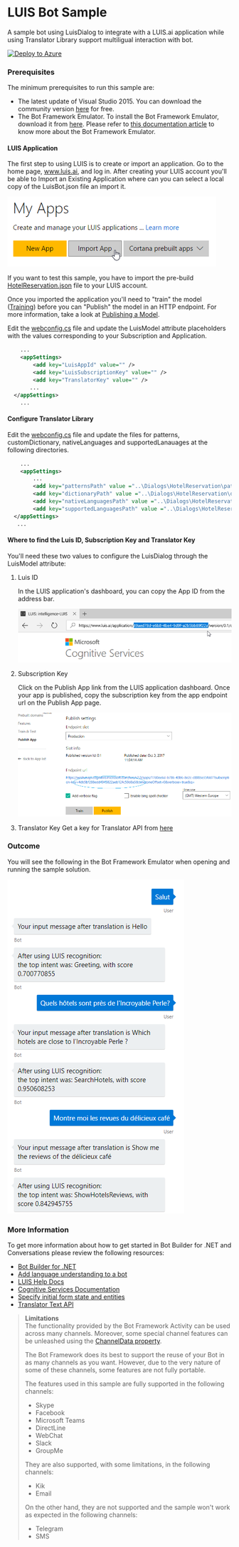 # LUIS Bot Sample

A sample bot using LuisDialog to integrate with a LUIS.ai application while using Translator Library support multiligual interaction with bot.

[![Deploy to Azure][Deploy Button]][Deploy CSharp/LUIS]

[Deploy Button]: https://azuredeploy.net/deploybutton.png
[Deploy CSharp/LUIS]: https://azuredeploy.net

### Prerequisites

The minimum prerequisites to run this sample are:
* The latest update of Visual Studio 2015. You can download the community version [here](http://www.visualstudio.com) for free.
* The Bot Framework Emulator. To install the Bot Framework Emulator, download it from [here](https://emulator.botframework.com/). Please refer to [this documentation article](https://github.com/microsoft/botframework-emulator/wiki/Getting-Started) to know more about the Bot Framework Emulator.


#### LUIS Application

The first step to using LUIS is to create or import an application. Go to the home page, www.luis.ai, and log in. After creating your LUIS account you'll be able to Import an Existing Application where can you can select a local copy of the LuisBot.json file an import it.

![Import an Existing Application](images/prereqs-import.png)

If you want to test this sample, you have to import the pre-build [HotelReservation.json](Dialogs/HotelReservation/Resources/HotelReservation.json) file to your LUIS account.

Once you imported the application you'll need to "train" the model ([Training](https://docs.microsoft.com/en-us/azure/cognitive-services/luis/train-test)) before you can "Publish" the model in an HTTP endpoint. For more information, take a look at [Publishing a Model](https://docs.microsoft.com/en-us/azure/cognitive-services/luis/publishapp).

Edit the [webconfig.cs](web.config) file and update the LuisModel attribute placeholders with the values corresponding to your Subscription and Application.

````XML
    ...
    <appSettings>
        <add key="LuisAppId" value="" />
        <add key="LuisSubscriptionKey" value="" />
    	<add key="TranslatorKey" value="" />
       ...
  </appSettings>
    ...
````

#### Configure Translator Library

Edit the [webconfig.cs](web.config) file and update the files for patterns, customDictionary, nativeLanguages and supportedLanauages at the following directories.

````XML
    ...
    <appSettings>
		...
		<add key="patternsPath" value ="..\Dialogs\HotelReservation\patterns.json"/>
		<add key="dictionaryPath" value ="..\Dialogs\HotelReservation\dictionary.json"/>
		<add key="nativeLanguagesPath" value ="..\Dialogs\HotelReservation\nativeLanguages.json"/>
		<add key="supportedLanguagesPath" value ="..\Dialogs\HotelReservation\supportedLanguages.json"/>
  </appSettings>
   ...
````

#### Where to find the Luis ID, Subscription Key and Translator Key

You'll need these two values to configure the LuisDialog through the LuisModel attribute:

1. Luis ID

    In the LUIS application's dashboard, you can copy the App ID from the address bar.
    
    ![App Settings](images/prereqs-appid.png)
    
2. Subscription Key

    Click on the Publish App link from the LUIS application dashboard.  Once your app is published, copy the subscription key from the app endpoint url on the Publish App page.
    
    ![Programmatic API Key](images/prereqs-apikey.png)
    
3. Translator Key
    Get a key for Translator API from [here](https://azure.microsoft.com/en-us/services/cognitive-services/translator-text-api/)


### Outcome

You will see the following in the Bot Framework Emulator when opening and running the sample solution.

![Sample Outcome](images/outcome.png)

### More Information

To get more information about how to get started in Bot Builder for .NET and Conversations please review the following resources:
* [Bot Builder for .NET](https://docs.microsoft.com/en-us/bot-framework/dotnet/)
* [Add language understanding to a bot](https://docs.botframework.com/en-us/node/builder/guides/understanding-natural-language/)
* [LUIS Help Docs](https://docs.microsoft.com/en-us/azure/cognitive-services/LUIS/Home)
* [Cognitive Services Documentation](https://docs.microsoft.com/en-us/azure/#pivot=products&panel=cognitive)
* [Specify initial form state and entities](https://docs.microsoft.com/en-us/bot-framework/dotnet/bot-builder-dotnet-formflow-advanced#specify-initial-form-state-and-entities)
* [Translator Text API](https://azure.microsoft.com/en-us/services/cognitive-services/translator-text-api/)

> **Limitations**  
> The functionality provided by the Bot Framework Activity can be used across many channels. Moreover, some special channel features can be unleashed using the [ChannelData property](https://docs.microsoft.com/en-us/bot-framework/dotnet/bot-builder-dotnet-channeldata).
> 
> The Bot Framework does its best to support the reuse of your Bot in as many channels as you want. However, due to the very nature of some of these channels, some features are not fully portable.
> 
> The features used in this sample are fully supported in the following channels:
> - Skype
> - Facebook
> - Microsoft Teams
> - DirectLine
> - WebChat
> - Slack
> - GroupMe
> 
> They are also supported, with some limitations, in the following channels:
> - Kik
> - Email
> 
> On the other hand, they are not supported and the sample won't work as expected in the following channels:
> - Telegram
> - SMS
